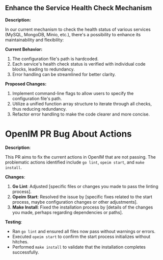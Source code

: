 ## Enhance the Service Health Check Mechanism

**Description:**

In our current mechanism to check the health status of various services (MySQL, MongoDB, Minio, etc.), there's a possibility to enhance its maintainability and flexibility:

**Current Behavior:**

1. The configuration file's path is hardcoded.
2. Each service's health check status is verified with individual code blocks, leading to redundancy.
3. Error handling can be streamlined for better clarity.

**Proposed Changes:**

1. Implement command-line flags to allow users to specify the configuration file's path.
2. Utilize a unified function array structure to iterate through all checks, thus reducing redundancy.
3. Refactor error handling to make the code clearer and more concise.



# OpenIM PR Bug About Actions

**Description**:

This PR aims to fix the current actions in OpenIM that are not passing. The problematic actions identified include `go lint`, `opeim start`, and `make install`.

**Changes**:

1. **Go Lint**: Adjusted [specific files or changes you made to pass the linting process].
2. **Opeim Start**: Resolved the issue by [specific fixes related to the start process, maybe configuration changes or other adjustments].
3. **Make Install**: Fixed the installation process by [details of the changes you made, perhaps regarding dependencies or paths].

**Testing**:

- Ran `go lint` and ensured all files now pass without warnings or errors.
- Executed `opeim start` to confirm the start process initializes without hitches.
- Performed `make install` to validate that the installation completes successfully.